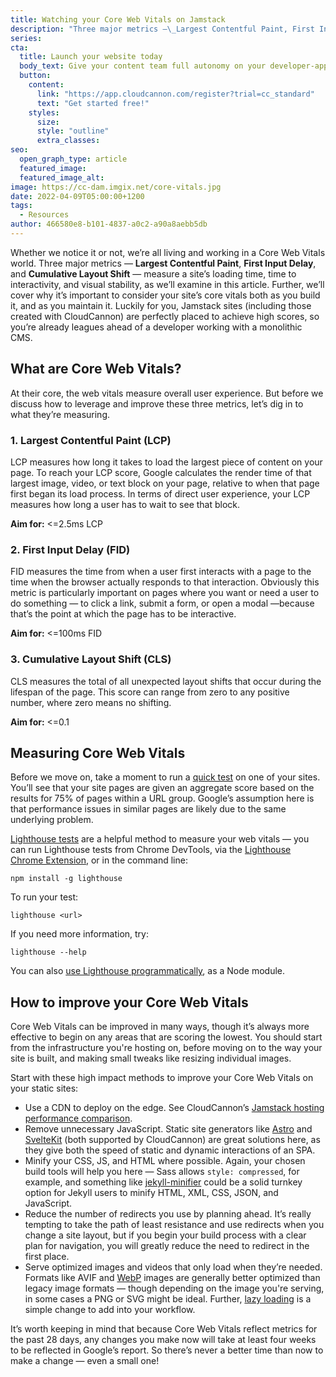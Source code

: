 ```yaml
---
title: Watching your Core Web Vitals on Jamstack
description: "Three major metrics —\_Largest Contentful Paint, First Input Delay, and Cumulative Layout Shift —\_measure a site’s loading time, time to interactivity, and visual stability. Luckily for you, Jamstack sites (including those created with CloudCannon) are perfectly placed to achieve high scores."
series:
cta:
  title: Launch your website today
  body_text: Give your content team full autonomy on your developer-approved tech stack with CloudCannon.
  button:
    content: 
      link: "https://app.cloudcannon.com/register?trial=cc_standard"
      text: "Get started free!"
    styles:
      size:
      style: "outline"
      extra_classes:
seo:
  open_graph_type: article
  featured_image:
  featured_image_alt:
image: https://cc-dam.imgix.net/core-vitals.jpg
date: 2022-04-09T05:00:00+1200
tags:
  - Resources
author: 466580e8-b101-4837-a0c2-a90a8aebb5db
---
```

Whether we notice it or not, we’re all living and working in a Core Web Vitals world. Three major metrics — **Largest Contentful Paint**, **First Input Delay**, and **Cumulative Layout Shift** — measure a site’s loading time, time to interactivity, and visual stability, as we’ll examine in this article. Further, we’ll cover why it’s important to consider your site’s core vitals both as you build it, and as you maintain it. Luckily for you, Jamstack sites (including those created with CloudCannon) are perfectly placed to achieve high scores, so you’re already leagues ahead of a developer working with a monolithic CMS.

## What are Core Web Vitals?

At their core, the web vitals measure overall user experience. But before we discuss how to leverage and improve these three metrics, let’s dig in to what they’re measuring.

### 1\. Largest Contentful Paint (LCP)

LCP measures how long it takes to load the largest piece of content on your page. To reach your LCP score, Google calculates the render time of that largest image, video, or text block on your page, relative to when that page first began its load process. In terms of direct user experience, your LCP measures how long a user has to wait to see that block.

**Aim for:** &lt;=2.5ms LCP

### 2\. First Input Delay (FID)

FID measures the time from when a user first interacts with a page to the time when the browser actually responds to that interaction. Obviously this metric is particularly important on pages where you want or need a user to do something — to click a link, submit a form, or open a modal —because that’s the point at which the page has to be interactive.

**Aim for:** &lt;=100ms FID

### 3\. Cumulative Layout Shift (CLS)

CLS measures the total of all unexpected layout shifts that occur during the lifespan of the page. This score can range from zero to any positive number, where zero means no shifting.

**Aim for:** &lt;=0.1

## Measuring Core Web Vitals

Before we move on, take a moment to run a [quick test](https://pagespeed.web.dev/) on one of your sites. You’ll see that your site pages are given an aggregate score based on the results for 75% of pages within a URL group. Google’s assumption here is that performance issues in similar pages are likely due to the same underlying problem.

[Lighthouse tests](https://developers.google.com/web/tools/lighthouse) are a helpful method to measure your web vitals — you can run Lighthouse tests from Chrome DevTools, via the [Lighthouse Chrome Extension](https://chrome.google.com/webstore/detail/lighthouse/blipmdconlkpinefehnmjammfjpmpbjk), or in the command line:

```
npm install -g lighthouse
```

To run your test:

```
lighthouse <url>
```

If you need more information, try:

```
lighthouse --help
```

You can also [use Lighthouse programmatically](https://github.com/GoogleChrome/lighthouse/blob/master/docs/readme.md#using-programmatically), as a Node module.

## How to improve your Core Web Vitals

Core Web Vitals can be improved in many ways, though it’s always more effective to begin on any areas that are scoring the lowest. You should start from the infrastructure you're hosting on, before moving on to the way your site is built, and making small tweaks like resizing individual images.

Start with these high impact methods to improve your Core Web Vitals on your static sites:

* Use a CDN to deploy on the edge. See CloudCannon’s [Jamstack hosting performance comparison](https://cloudcannon.com/community/jamstack-hosting-comparison/). 
* Remove unnecessary JavaScript. Static site generators like [Astro](https://astro.build/) and [SvelteKit](https://kit.svelte.dev/) (both supported by CloudCannon) are great solutions here, as they give both the speed of static and dynamic interactions of an SPA.
* Minify your CSS, JS, and HTML where possible. Again, your chosen build tools will help you here — Sass allows `style: compressed`, for example, and something like [jekyll-minifier](https://github.com/digitalsparky/jekyll-minifier) could be a solid turnkey option for Jekyll users to minify HTML, XML, CSS, JSON, and JavaScript.
* Reduce the number of redirects you use by planning ahead. It’s really tempting to take the path of least resistance and use redirects when you change a site layout, but if you begin your build process with a clear plan for navigation, you will greatly reduce the need to redirect in the first place.
* Serve optimized images and videos that only load when they’re needed. Formats like AVIF and [WebP](https://developers.google.com/speed/webp/faq) images are generally better optimized than legacy image formats — though depending on the image you're serving, in some cases a PNG or SVG might be ideal. Further, [lazy loading](https://developers.google.com/web/fundamentals/performance/lazy-loading-guidance/images-and-video/) is a simple change to add into your workflow.

It’s worth keeping in mind that because Core Web Vitals reflect metrics for the past 28 days, any changes you make now will take at least four weeks to be reflected in Google’s report. So there’s never a better time than now to make a change — even a small one\!
